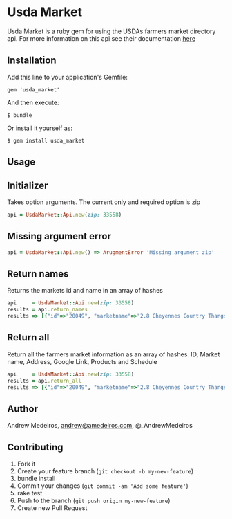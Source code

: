 # Usda Market

Usda Market is a ruby gem for using the USDAs farmers market directory api. For more information on this api see their documentation [here](http://search.ams.usda.gov/farmersmarkets/v1/svcdesc.html)

## Installation

Add this line to your application's Gemfile:

    gem 'usda_market'

And then execute:

    $ bundle

Or install it yourself as:

    $ gem install usda_market

## Usage

## Initializer
Takes option arguments. The current only and required option is zip
```ruby
api = UsdaMarket::Api.new(zip: 33558)
```

## Missing argument error
```ruby
api = UsdaMarket::Api.new() => ArugmentError 'Missing argument zip'
```

## Return names
Returns the markets id and name in an array of hashes
```ruby
api     = UsdaMarket::Api.new(zip: 33558)
results = api.return_names
results => [{"id"=>"20049", "marketname"=>"2.8 Cheyennes Country Thangs "}]
```

## Return all
Return all the farmers market information as an array of hashes. ID, Market name, Address, Google Link, Products and Schedule
```ruby
api     = UsdaMarket::Api.new(zip: 33558)
results = api.return_all
results => [{"id"=>"20049", "marketname"=>"2.8 Cheyennes Country Thangs ", "Address"=>"19319 Holly Lane, Lutz, Florida, 33548", "GoogleLink"=>"http://maps.google.com/?q=28.1619%2C%20-82.4747%20(%22Cheyennes+Country+Thangs+%22)", "Products"=>"", "Schedule"=>"    "}]
```

## Author
Andrew Medeiros, andrew@amedeiros.com, @_AndrewMedeiros

## Contributing

1. Fork it
2. Create your feature branch (`git checkout -b my-new-feature`)
3. bundle install
4. Commit your changes (`git commit -am 'Add some feature'`)
5. rake test
6. Push to the branch (`git push origin my-new-feature`)
7. Create new Pull Request
